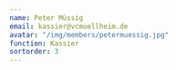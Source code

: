 ```yaml
---
name: Peter Müssig
email: kassier@vcmuellheim.de
avatar: "/img/members/petermuessig.jpg"
function: Kassier
sortorder: 3
---
```

